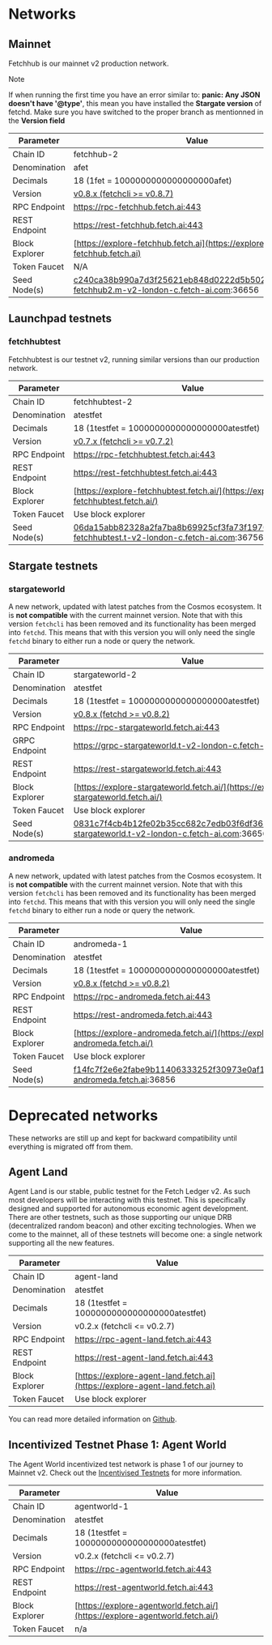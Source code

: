 # Networks

## Mainnet

Fetchhub is our mainnet v2 production network. 

<div class="admonition note">
  <p class="admonition-title">Note</p>
  <p>If when running the first time you have an error similar to: <b>panic: Any JSON doesn't have '@type'</b>, this mean you have installed the <b>Stargate version</b> of fetchd. Make sure you have switched to the proper branch as mentionned in the <b>Version field</b></p>
</div>

| Parameter      | Value                                                                                      |
| -------------- | ------------------------------------------------------------------------------------------ |
| Chain ID       | fetchhub-2                                                                                 |
| Denomination   | afet                                                                                       |
| Decimals       | 18 (1fet = 1000000000000000000afet)                                                        |
| Version        | [v0.8.x (fetchcli >= v0.8.7)](https://github.com/fetchai/fetchd/tree/release/v0.8.x)               |
| RPC Endpoint   | https://rpc-fetchhub.fetch.ai:443                                                      |
| REST Endpoint  | https://rest-fetchhub.fetch.ai:443                                                     |
| Block Explorer | [https://explore-fetchhub.fetch.ai](https://explore-fetchhub.fetch.ai)                     |
| Token Faucet   | N/A                                                                                        |
| Seed Node(s)   | c240ca38b990a7d3f25621eb848d0222d5b50278@connect-fetchhub2.m-v2-london-c.fetch-ai.com:36656 |


## Launchpad testnets

###  fetchhubtest

Fetchhubtest is our testnet v2, running similar versions than our production network. 

| Parameter      | Value                                                                                      |
| -------------- | ------------------------------------------------------------------------------------------ |
| Chain ID       | fetchhubtest-2                                                                             |
| Denomination   | atestfet                                                                                   |
| Decimals       | 18 (1testfet = 1000000000000000000atestfet)                                                |
| Version        | [v0.7.x (fetchcli >= v0.7.2)](https://github.com/fetchai/fetchd/tree/release/v0.7.x)       |
| RPC Endpoint   | https://rpc-fetchhubtest.fetch.ai:443                                                      |
| REST Endpoint  | https://rest-fetchhubtest.fetch.ai:443                                                     |
| Block Explorer | [https://explore-fetchhubtest.fetch.ai/](https://explore-fetchhubtest.fetch.ai/)           |
| Token Faucet   | Use block explorer                                                                         |
| Seed Node(s)   | 06da15abb82328a2fa7ba8b69925cf3fa73f1970@connect-fetchhubtest.t-v2-london-c.fetch-ai.com:36756 |


## Stargate testnets

### stargateworld

A new network, updated with latest patches from the Cosmos ecosystem. It is **not compatible** with the current mainnet version.
Note that with this version `fetchcli` has been removed and its functionality has been merged into `fetchd`. This means that with this version you will only need the single `fetchd` binary to either run a node or query the network.

| Parameter      | Value                                                                                      |
| -------------- | ------------------------------------------------------------------------------------------ |
| Chain ID       | stargateworld-2                                                                            |
| Denomination   | atestfet                                                                                   |
| Decimals       | 18 (1testfet = 1000000000000000000atestfet)                                                |
| Version        | [v0.8.x (fetchd >= v0.8.2)](https://github.com/fetchai/fetchd/tree/release/v0.8.x)                 |
| RPC Endpoint   | https://rpc-stargateworld.fetch.ai:443                                                     |
| GRPC Endpoint  | https://grpc-stargateworld.t-v2-london-c.fetch-ai.com:443                                  |
| REST Endpoint  | https://rest-stargateworld.fetch.ai:443                                                    |
| Block Explorer | [https://explore-stargateworld.fetch.ai/](https://explore-stargateworld.fetch.ai/)         |
| Token Faucet   | Use block explorer                                                                         |
| Seed Node(s)   | 0831c7f4cb4b12fe02b35cc682c7edb03f6df36c@connect-stargateworld.t-v2-london-c.fetch-ai.com:36656 |

### andromeda

A new network, updated with latest patches from the Cosmos ecosystem. It is **not compatible** with the current mainnet version.
Note that with this version `fetchcli` has been removed and its functionality has been merged into `fetchd`. This means that with this version you will only need the single `fetchd` binary to either run a node or query the network.

| Parameter      | Value                                                                                      |
| -------------- | ------------------------------------------------------------------------------------------ |
| Chain ID       | andromeda-1                                                                                |
| Denomination   | atestfet                                                                                   |
| Decimals       | 18 (1testfet = 1000000000000000000atestfet)                                                |
| Version        | [v0.8.x (fetchd >= v0.8.2)](https://github.com/fetchai/fetchd/tree/release/v0.8.x)                 |
| RPC Endpoint   | https://rpc-andromeda.fetch.ai:443                                                         |
| REST Endpoint  | https://rest-andromeda.fetch.ai:443                                                        |
| Block Explorer | [https://explore-andromeda.fetch.ai/](https://explore-andromeda.fetch.ai/)                 |
| Token Faucet   | Use block explorer                                                                         |
| Seed Node(s)   | f14fc7f2e6e2fabe9b11406333252f30973e0af1@connect-andromeda.fetch.ai:36856                  |

# Deprecated networks

These networks are still up and kept for backward compatibility until everything is migrated off from them.

## Agent Land

Agent Land is our stable, public testnet for the Fetch Ledger v2. As such most developers will be interacting with this testnet. This is specifically designed and supported for autonomous economic agent development. There are other testnets, such as those supporting our unique DRB (decentralized random beacon) and other exciting technologies. When we come to the mainnet, all of these testnets will become one: a single network supporting all the new features.

| Parameter      | Value                                                                      |
| -------------- | -------------------------------------------------------------------------- |
| Chain ID       | agent-land                                                                 |
| Denomination   | atestfet                                                                   |
| Decimals       | 18 (1testfet = 1000000000000000000atestfet)                                |
| Version        | v0.2.x (fetchcli <= v0.2.7)                                                |
| RPC Endpoint   | https://rpc-agent-land.fetch.ai:443                                        |
| REST Endpoint  | https://rest-agent-land.fetch.ai:443                                       |
| Block Explorer | [https://explore-agent-land.fetch.ai](https://explore-agent-land.fetch.ai) |
| Token Faucet   | Use block explorer                                                         |

You can read more detailed information on [Github](https://github.com/fetchai/networks-agentland).

## **Incentivized Testnet Phase 1: Agent World**

The Agent World incentivized test network is phase 1 of our journey to Mainnet v2. Check out the [Incentivised Testnets](../../i_nets/) for more information.

| Parameter      | Value                                                                        |
| -------------- | ---------------------------------------------------------------------------- |
| Chain ID       | agentworld-1                                                                 |
| Denomination   | atestfet                                                                     |
| Decimals       | 18 (1testfet = 1000000000000000000atestfet)                                  |
| Version        | v0.2.x (fetchcli <= v0.2.7)                                                  |
| RPC Endpoint   | https://rpc-agentworld.fetch.ai:443                                          |
| REST Endpoint  | https://rest-agentworld.fetch.ai:443                                         |
| Block Explorer | [https://explore-agentworld.fetch.ai/](https://explore-agentworld.fetch.ai/) |
| Token Faucet   | n/a                                                                          |
